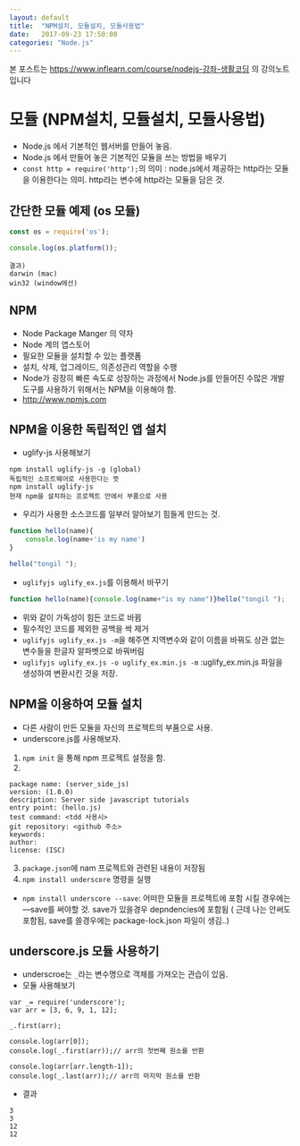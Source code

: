 ```yaml
---
layout: default
title:  "NPM설치, 모듈설치, 모듈사용법"
date:   2017-09-23 17:50:00
categories: "Node.js"
---
```


본 포스트는 https://www.inflearn.com/course/nodejs-강좌-생활코딩 의 강의노트입니다


# 모듈 (NPM설치, 모듈설치, 모듈사용법)
* Node.js 에서 기본적인 웹서버를 만들어 놓음.
* Node.js 에서 만들어 놓은 기본적인 모듈을 쓰는 방법을 배우기
* `const http = require('http');`의 의미 : node.js에서 제공하는 http라는 모듈을 이용한다는 의미. http라는 변수에 http라는 모듈을 담은 것.

## 간단한 모듈 예제 (os 모듈)
```javascript
const os = require('os');

console.log(os.platform());
```
```
결과)
darwin (mac)
win32 (window에선)
```

## NPM
* Node Package Manger 의 약자
* Node 계의 앱스토어
* 필요한 모듈을 설치할 수 있는 플랫폼
* 설치, 삭제, 업그레이드, 의존성관리 역할을 수행
* Node가 굉장히 빠른 속도로 성장하는 과정에서 Node.js를 만들어진 수많은 개발도구를 사용하기 위해서는 NPM을 이용해야 함.
* http://www.npmjs.com

## NPM을 이용한 독립적인 앱 설치
* uglify-js 사용해보기
```
npm install uglify-js -g (global)
독립적인 소프트웨어로 사용한다는 뜻
npm install uglify-js
현재 npm을 설치하는 프로젝트 안에서 부품으로 사용
```
* 우리가 사용한 소스코드를 일부러 알아보기 힘들게 만드는 것.
```javascript
function hello(name){
    console.log(name+'is my name')
}

hello("tongil ");
```
* `uglifyjs uglify_ex.js`를 이용해서 바꾸기
```javascript
function hello(name){console.log(name+"is my name")}hello("tongil ");
```
* 위와 같이 가독성이 힘든 코드로 바뀜
* 필수적인 코드를 제외한 공백을 싹 제거
* `uglifyjs uglify_ex.js -m`을 해주면 지역변수와 같이 이름을 바꿔도 상관 없는 변수들을 한글자 알파벳으로 바꿔버림
* `uglifyjs uglify_ex.js -o uglify_ex.min.js -m` :uglify_ex.min.js 파일을 생성하여 변환시킨 것을 저장.

## NPM을 이용하여 모듈 설치
* 다른 사람이 만든 모듈을 자신의 프로젝트의 부품으로 사용.
* underscore.js를 사용해보자.

1. `npm init`  을 통해 npm 프로젝트 설정을 함.
2.
```
package name: (server_side_js)
version: (1.0.0)
description: Server side javascript tutorials
entry point: (hello.js)
test command: <tdd 사용시>
git repository: <github 주소>
keywords:
author:
license: (ISC)
```
3. `package.json`에 nam 프로젝트와 관련된 내용이 저장됨
4. `npm install underscore` 명령을 실행

* `npm install underscore --save`: 어떠한 모듈을 프로젝트에 포함 시킬 경우에는 —save를 써야할 것. save가 있을경우 depndencies에 포함됨 ( 근데 나는 안써도 포함됨, save를 쓸경우에는 package-lock.json 파일이 생김..)

## underscore.js 모듈 사용하기
* underscroe는 `_`라는 변수명으로 객체를 가져오는 관습이 있음.
* 모듈 사용해보기
```javascrit
var _= require('underscore');
var arr = [3, 6, 9, 1, 12];

_.first(arr);

console.log(arr[0]);
console.log(_.first(arr));// arr의 첫번째 원소를 반환

console.log(arr[arr.length-1]);
console.log(_.last(arr));// arr의 마지막 원소를 반환
```
* 결과
```
3
3
12
12
```
